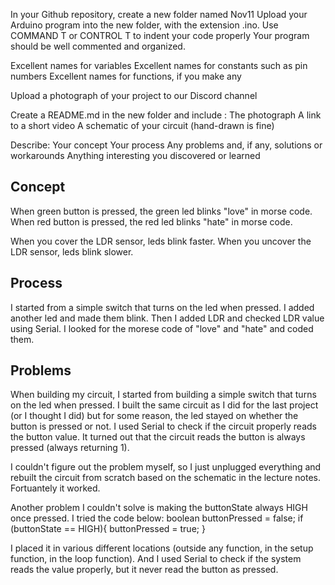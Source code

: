 In your Github repository, create a new folder named Nov11
Upload your Arduino program into the new folder, with the extension .ino.
Use COMMAND T or CONTROL T to indent your code properly
Your program should be well commented and organized.

Excellent names for variables
Excellent names for constants such as pin numbers
Excellent names for functions, if you make any

Upload a photograph of your project to our Discord channel

Create a README.md in the new folder and include :
The photograph
A link to a short video
A schematic of your circuit (hand-drawn is fine)

Describe:
Your concept
Your process
Any problems and, if any, solutions or workarounds
Anything interesting you discovered or learned

## Concept
When green button is pressed, the green led blinks "love" in morse code. 
When red button is pressed, the red led blinks "hate" in morse code.

When you cover the LDR sensor, leds blink faster. 
When you uncover the LDR sensor, leds blink slower.

## Process
I started from a simple switch that turns on the led when pressed. I added another led and made them blink. 
Then I added LDR and checked LDR value using Serial. I looked for the morese code of "love" and "hate" and
coded them. 

## Problems 
When building my circuit, I started from building a simple switch that turns on the led when pressed.
I built the same circuit as I did for the last project (or I thought I did) but for some reason, 
the led stayed on whether the button is pressed or not. I used Serial to check if the circuit properly reads the button value.
It turned out that the circuit reads the button is always pressed (always returning 1). 

I couldn't figure out the problem myself, so I just unplugged everything and rebuilt the circuit 
from scratch based on the schematic in the lecture notes. Fortuantely it worked. 

Another problem I couldn't solve is making the buttonState always HIGH once pressed.
I tried the code below:
boolean buttonPressed = false;
if (buttonState == HIGH){
  buttonPressed = true;
}

I placed it in various different locations (outside any function, in the setup function, in the loop function).
And I used Serial to check if the system reads the value properly, but it never read the button as pressed.


